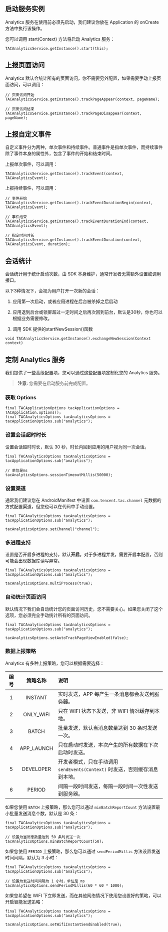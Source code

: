 
## 启动服务实例

Analytics 服务在使用前必须先启动，我们建议你放在 Application 的 onCreate 方法中执行该操作。

您可以调用 start(Context) 方法将启动 Analytics 服务：

```
TACAnalyticsService.getInstance().start(this);
```

## 上报页面访问

Analytics 默认会统计所有的页面访问，你不需要另外配置，如果需要手动上报页面访问，可以调用：

```
// 页面访问开始
TACAnalyticsService.getInstance().trackPageAppear(context, pageName);

// 页面访问结束
TACAnalyticsService.getInstance().trackPageDisappear(context, pageName);
```

## 上报自定义事件

自定义事件分为两种，单次事件和持续事件。普通事件是指单次事件，而持续事件除了事件本身的属性外，包含了事件的开始和结束时间。

上报单次事件，可以调用：

```
TACAnalyticsService.getInstance().trackEvent(context, TACAnalyticsEvent);

```

上报持续事件，可以调用：

```
// 事件开始
TACAnalyticsService.getInstance().trackEventDurationBegin(context, TACAnalyticsEvent);

// 事件结束
TACAnalyticsService.getInstance().trackEventDurationEnd(context, TACAnalyticsEvent);

// 指定时间时长
TACAnalyticsService.getInstance().trackEventDuration(context, TACAnalyticsEvent, duration);
```

## 会话统计

会话统计用于统计启动次数，由 SDK 本身维护，通常开发者无需额外设置或调用接口。

以下3种情况下，会视为用户打开一次新的会话：

1. 应用第一次启动，或者应用进程在后台被杀掉之后启动

2. 应用退到后台或锁屏超过一定时间之后再次回到前台，默认是30秒，你也可以根据业务需要修改。

3. 调用 SDK 提供的startNewSession()函数

```
void TACAnalyticsService.getInstance().exchangeNewSession(Context context)
```

## 定制 Analytics 服务

我们提供了一些高级配置项，您可以通过这些配置项定制化您的 Analytics 服务。
> **注意:**
> 您需要在启动服务前完成配置。

### 获取 Options

```
final TACApplicationOptions tacApplicationOptions = TACApplication.options();
final TACAnalyticsOptions tacAnalyticsOptions = tacApplicationOptions.sub("analytics");
```

### 设置会话超时时长

设置会话超时时长，默认 30 秒，时长内回到应用的用户视为同一次会话。

```
final TACAnalyticsOptions tacAnalyticsOptions = tacApplicationOptions.sub("analytics");

// 单位是ms
tacAnalyticsOptions.sessionTimeoutMillis(50000);
```

### 设置渠道

通常我们建议您在 AndroidManifest 中设置 `com.tencent.tac.channel` 元数据的方式配置渠道，但您也可以在代码中手动设置。

```
final TACAnalyticsOptions tacAnalyticsOptions = tacApplicationOptions.sub("analytics");

tacAnalyticsOptions.setChannel("channel");
```

### 多进程支持

设置是否开启多进程的支持，默认**开启**。对于多进程并发，需要开启本配置，否则可能会出现数据库读写异常。

```
final TACAnalyticsOptions tacAnalyticsOptions = tacApplicationOptions.sub("analytics");

tacAnalyticsOptions.multiProcess(true);
```

### 自动统计页面访问

默认情况下我们会自动统计您的页面访问历史，您不需要关心。如果您关闭了这个选项，您必须完全手动统计所有的页面访问。

```
final TACAnalyticsOptions tacAnalyticsOptions = tacApplicationOptions.sub("analytics");

tacAnalyticsOptions.setAutoTrackPageViewEnabled(false);
```

### 数据上报策略

Analytics 有多种上报策略，您可以根据需要选择：

| 编号	| 策略名称	|  说明 | 
| :---: | :----: | :---- |
| 1	| INSTANT	| 实时发送，APP 每产生一条消息都会发送到服务器。| 
| 2	| ONLY_WIFI	| 只在 WIFI 状态下发送，非 WIFI 情况缓存到本地。| 
| 3	| BATCH	| 批量发送，默认当消息数量达到 30 条时发送一次。| 
| 4	| APP_LAUNCH	| 只在启动时发送，本次产生的所有数据在下次启动时发送。| 
| 5	| DEVELOPER	| 开发者模式，只在手动调用 `sendEvents(Context)` 时发送，否则缓存消息到本地。| 
| 6	| PERIOD	| 间隔一段时间发送，每隔一段时间一次性发送到服务器。| 

如果您使用 `BATCH` 上报策略，那么您可以通过 `minBatchReportCount` 方法设置最小批量发送消息个数，默认是 30 条：
 
```
final TACAnalyticsOptions tacAnalyticsOptions = tacApplicationOptions.sub("analytics");

// 设置为当消息数量达到 50 条时发送一次
tacAnalyticsOptions.minBatchReportCount(50);
```

如果您使用 `PERIOD` 上报策略，那么您可以通过 `sendPeriodMillis` 方法设置发送时间间隔，默认为 3 小时：

```
final TACAnalyticsOptions tacAnalyticsOptions = tacApplicationOptions.sub("analytics");

// 设置为发送时间间隔为 1 小时，单位是 ms
tacAnalyticsOptions.sendPeriodMillis(60 * 60 * 1000);
```

如果您希望在 WIFI 下立即发送，而在其他网络情况下使用您设置好的策略，可以开启智能发送策略：

```
final TACAnalyticsOptions tacAnalyticsOptions = tacApplicationOptions.sub("analytics");

tacAnalyticsOptions.setWifiInstantSendEnabled(true);
```
